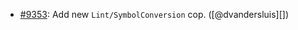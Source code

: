 * [#9353](https://github.com/rubocop-hq/rubocop/issues/9353): Add new `Lint/SymbolConversion` cop. ([@dvandersluis][])
